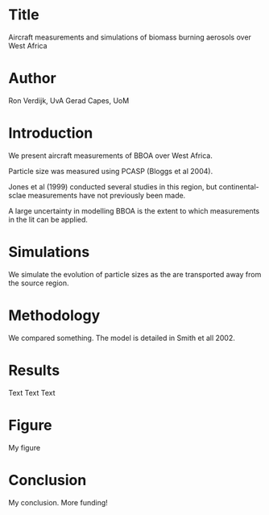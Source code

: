 # Title
Aircraft measurements and simulations of biomass burning aerosols over West Africa

# Author
Ron Verdijk, UvA
Gerad Capes, UoM

# Introduction
We present aircraft measurements of BBOA over West Africa.

Particle size was measured using PCASP (Bloggs et al 2004). 

Jones et al (1999) conducted several studies in this region,
but continental-sclae measurements have not previously been made. 

A large uncertainty in modelling BBOA is the extent to which
measurements in the lit can be applied.

# Simulations
We simulate the evolution of particle sizes as the are transported
away from the source region.

# Methodology
We compared something. 
The model is detailed in Smith et all 2002. 

# Results
Text Text Text

# Figure
My figure

# Conclusion
My conclusion. More funding!
